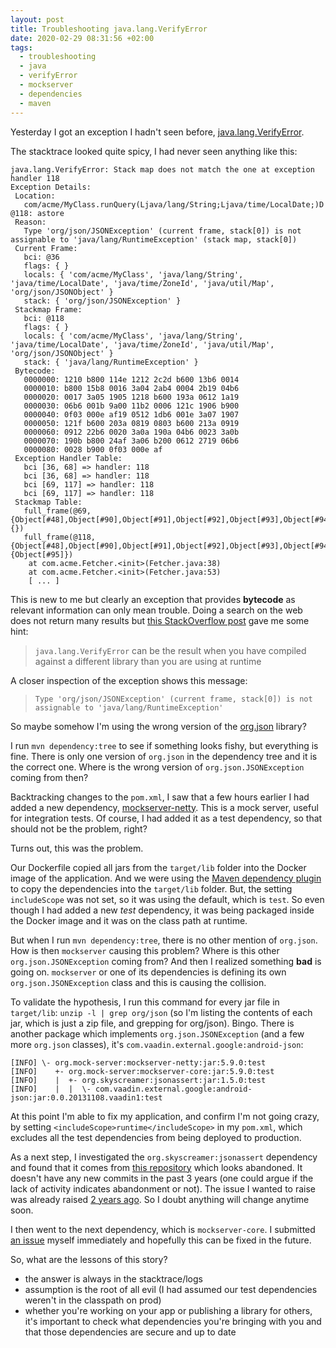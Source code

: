 ```yaml
---
layout: post
title: Troubleshooting java.lang.VerifyError
date: 2020-02-29 08:31:56 +02:00
tags:
  - troubleshooting
  - java
  - verifyError
  - mockserver
  - dependencies
  - maven
---
```


Yesterday I got an exception I hadn't seen before,
[java.lang.VerifyError](https://docs.oracle.com/javase/8/docs/api/java/lang/VerifyError.html).

The stacktrace looked quite spicy, I had never seen anything like this:

```
java.lang.VerifyError: Stack map does not match the one at exception handler 118
Exception Details:
 Location:
   com/acme/MyClass.runQuery(Ljava/lang/String;Ljava/time/LocalDate;)D @118: astore
 Reason:
   Type 'org/json/JSONException' (current frame, stack[0]) is not assignable to 'java/lang/RuntimeException' (stack map, stack[0])
 Current Frame:
   bci: @36
   flags: { }
   locals: { 'com/acme/MyClass', 'java/lang/String', 'java/time/LocalDate', 'java/time/ZoneId', 'java/util/Map', 'org/json/JSONObject' }
   stack: { 'org/json/JSONException' }
 Stackmap Frame:
   bci: @118
   flags: { }
   locals: { 'com/acme/MyClass', 'java/lang/String', 'java/time/LocalDate', 'java/time/ZoneId', 'java/util/Map', 'org/json/JSONObject' }
   stack: { 'java/lang/RuntimeException' }
 Bytecode:
   0000000: 1210 b800 114e 1212 2c2d b600 13b6 0014
   0000010: b800 15b8 0016 3a04 2ab4 0004 2b19 04b6
   0000020: 0017 3a05 1905 1218 b600 193a 0612 1a19
   0000030: 06b6 001b 9a00 11b2 0006 121c 1906 b900
   0000040: 0f03 000e af19 0512 1db6 001e 3a07 1907
   0000050: 121f b600 203a 0819 0803 b600 213a 0919
   0000060: 0912 22b6 0020 3a0a 190a 04b6 0023 3a0b
   0000070: 190b b800 24af 3a06 b200 0612 2719 06b6
   0000080: 0028 b900 0f03 000e af
 Exception Handler Table:
   bci [36, 68] => handler: 118
   bci [36, 68] => handler: 118
   bci [69, 117] => handler: 118
   bci [69, 117] => handler: 118
 Stackmap Table:
   full_frame(@69,{Object[#48],Object[#90],Object[#91],Object[#92],Object[#93],Object[#94],Object[#90]},{})
   full_frame(@118,{Object[#48],Object[#90],Object[#91],Object[#92],Object[#93],Object[#94]},{Object[#95]})
    at com.acme.Fetcher.<init>(Fetcher.java:38)
    at com.acme.Fetcher.<init>(Fetcher.java:53)
    [ ... ]
```

This is new to me but clearly an exception that provides **bytecode** as
relevant information can only mean trouble. Doing a search on the web does not
return many results but
[this StackOverflow post](https://stackoverflow.com/questions/100107/causes-of-getting-a-java-lang-verifyerror)
gave me some hint:

> `java.lang.VerifyError` can be the result when you have compiled against a
> different library than you are using at runtime

A closer inspection of the exception shows this message:

> `Type 'org/json/JSONException' (current frame, stack[0]) is not assignable to 'java/lang/RuntimeException'`

So maybe somehow I'm using the wrong version of the
[org.json](https://github.com/stleary/JSON-java) library?

I run `mvn dependency:tree` to see if something looks fishy, but everything is
fine. There is only one version of `org.json` in the dependency tree and it is
the correct one. Where is the wrong version of `org.json.JSONException` coming
from then?

Backtracking changes to the `pom.xml`, I saw that a few hours earlier I had
added a new dependency,
[mockserver-netty](https://github.com/mock-server/mockserver). This is a mock
server, useful for integration tests. Of course, I had added it as a test
dependency, so that should not be the problem, right?

Turns out, this was the problem.

Our Dockerfile copied all jars from the `target/lib` folder into the Docker
image of the application. And we were using the
[Maven dependency plugin](https://maven.apache.org/plugins/maven-dependency-plugin/copy-dependencies-mojo.html)
to copy the dependencies into the `target/lib` folder. But, the setting
`includeScope` was not set, so it was using the default, which is `test`. So
even though I had added a new _test_ dependency, it was being packaged inside
the Docker image and it was on the class path at runtime.

But when I run `mvn dependency:tree`, there is no other mention of `org.json`.
How is then `mockserver` causing this problem? Where is this other
`org.json.JSONException` coming from? And then I realized something **bad** is
going on. `mockserver` or one of its dependencies is defining its own
`org.json.JSONException` class and this is causing the collision.

To validate the hypothesis, I run this command for every jar file in
`target/lib`: `unzip -l | grep org/json` (so I'm listing the contents of each
jar, which is just a zip file, and grepping for org/json). Bingo. There is
another package which implements `org.json.JSONException` (and a few more
`org.json` classes), it's `com.vaadin.external.google:android-json`:

```
[INFO] \- org.mock-server:mockserver-netty:jar:5.9.0:test
[INFO]    +- org.mock-server:mockserver-core:jar:5.9.0:test
[INFO]    |  +- org.skyscreamer:jsonassert:jar:1.5.0:test
[INFO]    |  |  \- com.vaadin.external.google:android-json:jar:0.0.20131108.vaadin1:test
```

At this point I'm able to fix my application, and confirm I'm not going crazy,
by setting `<includeScope>runtime</includeScope>` in my `pom.xml`, which
excludes all the test dependencies from being deployed to production.

As a next step, I investigated the `org.skyscreamer:jsonassert` dependency and
found that it comes from
[this repository](https://github.com/skyscreamer/JSONassert) which looks
abandoned. It doesn't have any new commits in the past 3 years (one could argue
if the lack of activity indicates abandonment or not). The issue I wanted to
raise was already raised
[2 years ago](https://github.com/skyscreamer/JSONassert/issues/99). So I doubt
anything will change anytime soon.

I then went to the next dependency, which is `mockserver-core`. I submitted
[an issue](https://github.com/mock-server/mockserver/issues/738) myself
immediately and hopefully this can be fixed in the future.

So, what are the lessons of this story?

- the answer is always in the stacktrace/logs
- assumption is the root of all evil (I had assumed our test dependencies
  weren't in the classpath on prod)
- whether you're working on your app or publishing a library for others, it's
  important to check what dependencies you're bringing with you and that those
  dependencies are secure and up to date
